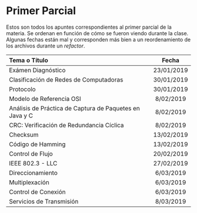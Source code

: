 # Primer Parcial

Estos son todos los apuntes correspondientes al primer parcial de la materia. Se ordenan en función de cómo se fueron viendo durante la clase. Algunas fechas están mal y corresponden más bien a un reordenamiento de los archivos durante un *refactor*.

|Tema o Título|Fecha|
|:---|:---:|
|Exámen Diagnóstico|23/01/2019
|Clasificación de Redes de Computadoras|30/01/2019
|Protocolo|30/01/2019
|Modelo de Referencia OSI|8/02/2019
|Análisis de Práctica de Captura de Paquetes en Java y C|8/02/2019
|CRC: Verificación de Redundancia Cíclica|8/02/2019
|Checksum|13/02/2019
|Código de Hamming|13/02/2019
|Control de Flujo|20/02/2019
|IEEE 802.3 - LLC|27/02/2019
|Direccionamiento|6/03/2019
|Multiplexación|6/03/2019
|Control de Conexión|6/03/2019
|Servicios de Transmisión|8/03/2019